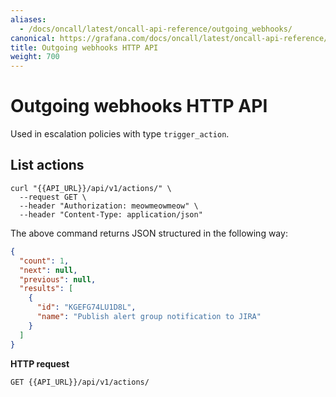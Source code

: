 ```yaml
---
aliases:
  - /docs/oncall/latest/oncall-api-reference/outgoing_webhooks/
canonical: https://grafana.com/docs/oncall/latest/oncall-api-reference/outgoing_webhooks/
title: Outgoing webhooks HTTP API
weight: 700
---
```


# Outgoing webhooks HTTP API

Used in escalation policies with type `trigger_action`.

## List actions

```shell
curl "{{API_URL}}/api/v1/actions/" \
  --request GET \
  --header "Authorization: meowmeowmeow" \
  --header "Content-Type: application/json"
```

The above command returns JSON structured in the following way:

```json
{
  "count": 1,
  "next": null,
  "previous": null,
  "results": [
    {
      "id": "KGEFG74LU1D8L",
      "name": "Publish alert group notification to JIRA"
    }
  ]
}
```

**HTTP request**

`GET {{API_URL}}/api/v1/actions/`
